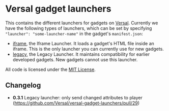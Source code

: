# Versal gadget launchers

This contains the different launchers for gadgets on [Versal](versal.com). Currently we have the following types of launchers, which can be set by specifying `"launcher": "some-launcher-name"` in the gadget's `manifest.json`:

- [iframe](iframe-launcher), the Iframe Launcher. It loads a gadget's HTML file inside an iframe. This is the only launcher you can currently use for new gadgets.
- [legacy](legacy-launcher), the Legacy Launcher. It maintains compatibility for earlier developed gadgets. New gadgets cannot use this launcher.

All code is licensed under the [MIT License](LICENSE).

## Changelog
- **0.3.1** Legacy launcher: only send changed attributes to player (https://github.com/Versal/versal-gadget-launchers/pull/29)
